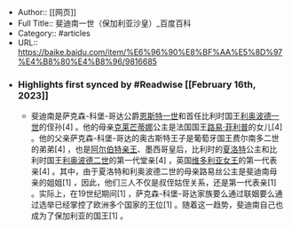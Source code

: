 - Author:: [[网页]]
- Full Title:: 斐迪南一世（保加利亚沙皇）_百度百科
- Category:: #articles
- URL:: https://baike.baidu.com/item/%E6%96%90%E8%BF%AA%E5%8D%97%E4%B8%80%E4%B8%96/9816685
- ### Highlights first synced by #Readwise [[February 16th, 2023]]
    - 斐迪南是萨克森-科堡-哥达公爵[恩斯特一世](/item/%E6%81%A9%E6%96%AF%E7%89%B9%E4%B8%80%E4%B8%96/20182437?fromModule=lemma_inlink)和首任比利时国王[利奥波德一世](/item/%E5%88%A9%E5%A5%A5%E6%B3%A2%E5%BE%B7%E4%B8%80%E4%B8%96/2922853?fromModule=lemma_inlink)的侄孙[4]
      。他的母亲[克莱芒蒂娜](/item/%E5%85%8B%E8%8E%B1%E8%8A%92%E8%92%82%E5%A8%9C/49921027?fromModule=lemma_inlink)公主是法国国王[路易·菲利普](/item/%E8%B7%AF%E6%98%93%C2%B7%E8%8F%B2%E5%88%A9%E6%99%AE?fromModule=lemma_inlink)的女儿[4]
      。他的父亲萨克森-科堡-哥达的奥古斯特王子是葡萄牙国王费尔南多二世的弟弟[4]
      ，也是[阿尔伯特亲王](/item/%E9%98%BF%E5%B0%94%E4%BC%AF%E7%89%B9%E4%BA%B2%E7%8E%8B?fromModule=lemma_inlink)、墨西哥皇后，比利时的[夏洛特](/item/%E5%A4%8F%E6%B4%9B%E7%89%B9/24556435?fromModule=lemma_inlink)公主和比利时国王[利奥波德二世](/item/%E5%88%A9%E5%A5%A5%E6%B3%A2%E5%BE%B7%E4%BA%8C%E4%B8%96/2922883?fromModule=lemma_inlink)的第一代堂亲[4]
      ，英国[维多利亚女王](/item/%E7%BB%B4%E5%A4%9A%E5%88%A9%E4%BA%9A%E5%A5%B3%E7%8E%8B/21775?fromModule=lemma_inlink)的第一代表亲[4]
      。其中，由于夏洛特和利奥波德二世的母亲路易丝公主是斐迪南母亲的姐姐[1]
      ，因此，他们三人不仅是叔侄姑侄关系，还是第一代表亲[1]
      。实际上，在19世纪期间[1]
      ，萨克森-科堡-哥达家族要么通过联姻要么通过选举已经掌控了欧洲多个国家的王位[1]
      。随着这一趋势，斐迪南自己也成为了保加利亚的国王[1]
      。

